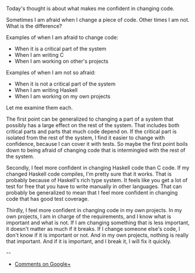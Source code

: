Today's thought is about what makes me confident in changing code.

Sometimes I am afraid when I change a piece of code. Other times I am not. What
is the difference?

Examples of when I am afraid to change code:

* When it is a critical part of the system
* When I am writing C
* When I am working on other's projects

Examples of when I am not so afraid:

* When it is not a critical part of the system
* When I am writing Haskell
* When I am working on my own projects

Let me examine them each.

The first point can be generalized to changing a part of a system that possibly
has a large effect on the rest of the system. That includes both critical parts
and parts that much code depend on. If the critical part is isolated from the
rest of the system, I find it easier to change with confidence, because I can
cover it with tests. So maybe the first point boils down to being afraid of
changing code that is intermingled with the rest of the system.

Secondly, I feel more confident in changing Haskell code than C code. If my
changed Haskell code compiles, I'm pretty sure that it works. That is probably
because of Haskell's rich type system. It feels like you get a lot of test for
free that you have to write manually in other languages. That can probably be
generalized to mean that I feel more confident in changing code that has good
test coverage.

Thirdly, I feel more confident in changing code in my own projects. In my own
projects, I am in charge of the requirements, and I know what is important and
what is not. If I am changing something that is less important, it doesn't
matter as much if it breaks. If I change someone else's code, I don't know if
it is important or not. And in my own projects, nothing is really that
important. And if it is important, and I break it, I will fix it quickly.

--

* [Comments on Google+](https://plus.google.com/u/0/112175093836850283531/posts/akGHDgL2b4t)
